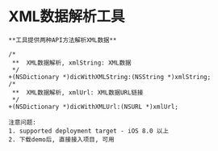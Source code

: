 # XML数据解析工具
	**工具提供两种API方法解析XML数据**

	/*
	 **  XML数据解析, xmlString: XML数据
	 */
	+(NSDictionary *)dicWithXMLString:(NSString *)xmlString;
	/*
	 **  XML数据解析, xmlUrl: XML数据URL链接
	 */
	+(NSDictionary *)dicWithXMLUrl:(NSURL *)xmlUrl;

	注意问题: 
	1. supported deployment target - iOS 8.0 以上
	2. 下载demo后, 直接接入项目, 可用
	
